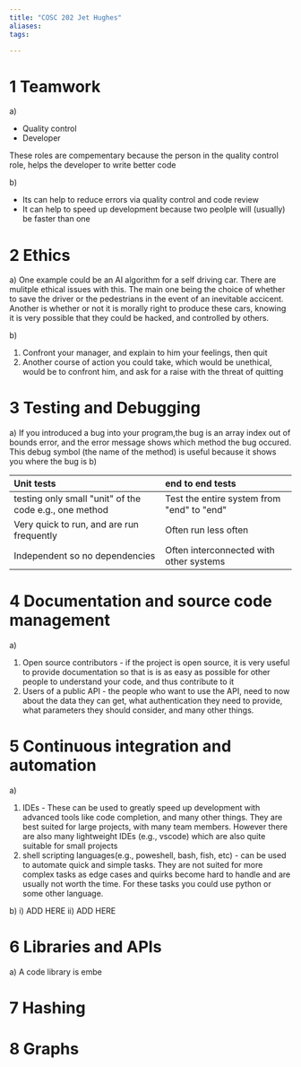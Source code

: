```yaml
---
title: "COSC 202 Jet Hughes"
aliases: 
tags: 

---
```



<div style="page-break-after: always;"></div>

# 1 Teamwork
a) 
-  Quality control
- Developer

These roles are compementary because the person in the quality control role, helps the developer to write better code

b) 
- Its can help to reduce errors via quality control and code review
- It can help to speed up development because two peolple will (usually) be faster than one


<div style="page-break-after: always;"></div>

# 2 Ethics

a) One example could be an AI algorithm for a self driving car. There are mulitple ethical issues with this. The main one being the choice of whether to save the driver or the pedestrians in the event of an inevitable accicent. Another is whether or not it is morally right to produce these cars, knowing it is very possible that they could be hacked, and controlled by others.

b) 
1) Confront your manager, and explain to him your feelings, then quit
2) Another course of action you could take, which would be unethical, would be to confront him, and ask for a raise with the threat of quitting


<div style="page-break-after: always;"></div>

# 3 Testing and Debugging

a) If you introduced a bug into your program,the bug is an array index out of bounds error, and the error message shows which method the bug occured. This debug symbol (the name of the method) is useful because it shows you where the bug is
b) 

| Unit tests                                             | end to end tests                           |
|:-------------------------------------------------------|:-------------------------------------------|
| testing only small "unit" of the code e.g., one method | Test the entire system from "end" to "end" |
| Very quick to run, and are run frequently              | Often run less often                       |
| Independent so no dependencies                         | Often interconnected with other systems    |


<div style="page-break-after: always;"></div>

# 4 Documentation and source code management

a) 
1) Open source contributors - if the project is open source, it is very useful to provide documentation so that is is as easy as possible for other people to understand your code, and thus contribute to it
2) Users of a public API - the people who want to use the API, need to now about the data they can get, what authentication they need to provide, what parameters they should consider, and many other things. 


<div style="page-break-after: always;"></div>

# 5 Continuous integration and automation

a) 
1) IDEs - These can be used to greatly speed up development with advanced tools like code completion, and many other things. They are best suited for large projects, with many team members. However there are also many lightweight IDEs (e.g., vscode) which are also quite suitable for small projects
2) shell scripting languages(e.g., poweshell, bash, fish, etc) - can be used to automate quick and simple tasks. They are not suited for more complex tasks as edge cases and quirks become hard to handle and are usually not worth the time. For these tasks you could use python or some other language.

b)
i) ADD HERE
ii) ADD HERE



<div style="page-break-after: always;"></div>

# 6 Libraries and APIs

a) A code library is embe




<div style="page-break-after: always;"></div>

# 7 Hashing





<div style="page-break-after: always;"></div>

# 8 Graphs




